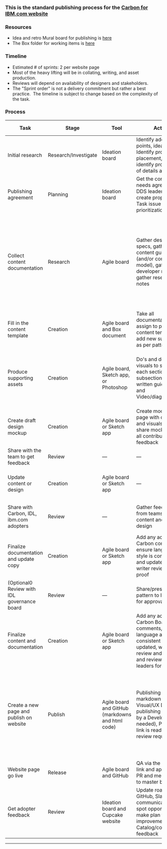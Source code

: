<!-- toc start --><!-- toc end -->

### This is the standard publishing process for the [Carbon for IBM.com website](https://www.ibm.com/standards/carbon/)

### Resources

- Idea and retro Mural board for publishing is
  [here](https://app.mural.co/t/digitaldesignsystemsquadwork2176/m/digitaldesignsystemsquadwork2176/1596216481914/86a1304ba4b3b616e89738e5813215f8cd021dbe)
- The Box folder for working items is
  [here](https://ibm.box.com/s/3mysyf8bdkdo8u2h5baqhphzgnfjlt65)

### Timeline

- Estimated # of sprints: 2 per website page
- Most of the heavy lifting will be in collating, writing, and asset production.
- Reviews will depend on availability of designers and stakeholders.
- The "Sprint order" is not a delivery commitment but rather a best practice. 
  The timeline is subject to change based on the complexity of the task.

### Process

| Task                                        | Stage                | Tool                                             | Action                                                                                                                                                           | Dependencies                                                                                                                                                                       | Contributor/Task owner                                              | Sprint & LOE              |
| ------------------------------------------- | -------------------- | ------------------------------------------------ | ---------------------------------------------------------------------------------------------------------------------------------------------------------------- | ---------------------------------------------------------------------------------------------------------------------------------------------------------------------------------- | ------------------------------------------------------------------- | ------------------------- |
| Initial research                            | Research/Investigate | Ideation board                                   | Identify adopter pain points, ideate, Identify proper IA placement, and identify proper level of details and fidelity                                            | Adopter needs and pain points                                                                                                                                                      | Assignee/Content creator                                            | Ideation                  |
| Publishing agreement                        | Planning             | Ideation board                                   | Get the content needs agreed by the DDS leaders and create proper Epic or Task issue on Git for prioritization                                                   | —                                                                                                                                                                                  | Proposed by the website stream lead and approved by the DDS leaders | Planning                  |
| Collect content documentation               | Research             | Agile board                                      | Gather designs and specs, gather content guidance (and/or content model), gather developer notes, and gather research notes                                      | Designer, content strategist,  developer, and researcher of pattern must be available to share documentation and relevant assets. **contributor may need to write documentation**  | Task assignee/Content creator                                       | 1  (week one)             |
| Fill in the content template                | Creation             | Agile board and Box document                     | Take all documentation and assign to pattern content template and add new subsections as per pattern needs                                                       | See above                                                                                                                                                                          | Task assignee/Content creator                                       | 1 (week one)              |
| Produce supporting assets                   | Creation             | Agile board, Sketch app, or Photoshop            | Do's and don'ts, visuals to support each sections and/or subsections of written guidelines, and Video/diagram/specs                                              | Contributor to share [draft] assets and work with the Visual/UX Designer to ensure the assets are accurate                                                                         | Task assignee/Content creator                                       | 1 (week two)–2 (week one) |
| Create draft design mockup                  | Creation             | Agile board or Sketch app                        | Create mockup of page with content and visuals and share mockup with all contributors for feedback                                                               | Availability of all contributors                                                                                                                                                   | Task assignee/Content creator or Visual/UX Designer                 | 2 (week one)              |
| Share with the team to get feedback         | Review               | —                                                | —                                                                                                                                                                | —                                                                                                                                                                                  | —                                                                   | 2 (week one)              |
| Update content or design                    | Creation             | Agile board or Sketch app                        | —                                                                                                                                                                | All contributors have reviewed                                                                                                                                                     | Task assignee/Content creator or Visual/UX Designer                 | 2 (week two)              |
| Share with Carbon, IDL, ibm.com adopters    | Review               | —                                                | Gather feedback from teams on content and page design                                                                                                            | —                                                                                                                                                                                  | Task assignee/Content creator or Visual/UX Designer                 | 2 (week two)              |
| Finalize documentation and update copy      | Creation             | Agile board or Sketch app                        | Add any additional Carbon comments, ensure language and style is consistent and updated, and writer review and proof                                             | Availability of Carbon                                                                                                                                                             | Task assignee/Content creator or Visual/UX Designer                 | 2 (week two)              |
| (Optional0 Review with IDL governance board | Review               | —                                                | Share/present pattern to IDL board for approval                                                                                                                  | —                                                                                                                                                                                  | Task assignee/Content creator or Visual/UX Designer                 | 2 (week two)              |
| Finalize content and documentation          | Creation             | Agile board or Sketch app                        | Add any additional Carbon Board comments, ensure language and style is consistent and updated, writer review and proof, and review with DDS leaders for approval | —                                                                                                                                                                                  | Task assignee/Content creator or Visual/UX Designer                 | 2 (week two)              |
| Create a new page and publish on website    | Publish              | Agile board and GitHub (markdowns and html code) | Publishing with markdown by Visual/UX Designer, publishing with code by a Developer (as needed), PR preview link is ready, and PR review request set             | Final pattern documentation has been reviewed and approved, patterns and guidelines have been approved by Carbon review board, and all assets must be made available to publishers | Task assignee/Content creator or Visual/UX Designer                 | 2 (week two)              |
| Website page go live                        | Release              | Agile board and GitHub                           | QA via the preview link and approve the PR and merge the PR to master branch                                                                                     | Jenkins built                                                                                                                                                                      | —                                                                   | 2 (week two)              |
| Get adopter feedback                        | Review               | Ideation board and Cupcake website               | Update roadmap / GitHub, Slack communications, spot opportunity and make plan for improvement,and Catalog/consolidate feedback                                   | —                                                                                                                                                                                  | Task assignee/Content creator or Visual/UX Designer                 | Iteration starts          |

---

<!-- backlinks start open="true" --><!-- backlinks end -->
